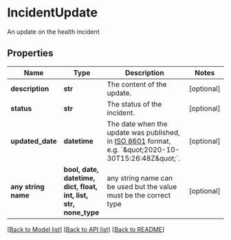 # IncidentUpdate

An update on the health incident

## Properties
Name | Type | Description | Notes
------------ | ------------- | ------------- | -------------
**description** | **str** | The content of the update. | [optional] 
**status** | **str** | The status of the incident. | [optional] 
**updated_date** | **datetime** | The date when the update was published, in [ISO 8601](https://wikipedia.org/wiki/ISO_8601) format, e.g. &#x60;\&quot;2020-10-30T15:26:48Z\&quot;&#x60;. | [optional] 
**any string name** | **bool, date, datetime, dict, float, int, list, str, none_type** | any string name can be used but the value must be the correct type | [optional]

[[Back to Model list]](../README.md#documentation-for-models) [[Back to API list]](../README.md#documentation-for-api-endpoints) [[Back to README]](../README.md)


